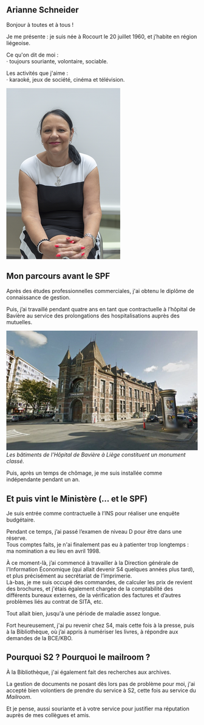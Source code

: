 <link rel="stylesheet" href="S2.css">
<link rel="stylesheet" href="foghorn2.css">

## Arianne Schneider 

Bonjour à toutes et à tous !

Je me présente : je suis née à Rocourt le 20 juillet 1960, et j’habite en région liégeoise.

Ce qu'on dit de moi :  
&middot; toujours souriante, volontaire, sociable.

Les activités que j'aime :  
&middot; karaoké, jeux de société, cinéma et télévision.

![](Arianne_Schneider.png)

## Mon parcours avant le SPF

Après des études professionnelles commerciales, j'ai obtenu le diplôme de connaissance de gestion.

Puis, j’ai travaillé pendant quatre ans en tant que contractuelle à l’hôpital de Bavière au service des prolongations des hospitalisations auprès des mutuelles.

![](Baviere.png)  
*Les bâtiments de l'Hôpital de Bavière à Liège constituent un monument classé.*

Puis, après un temps de chômage, je me suis installée comme indépendante pendant un an.

## Et puis vint le Ministère (... et le SPF)

Je suis entrée comme contractuelle à l’INS pour réaliser une enquête budgétaire.

Pendant ce temps, j’ai passé l’examen de niveau D pour être dans une réserve.  
Tous comptes faits, je n'ai finalement pas eu à patienter trop longtemps : ma nomination a eu lieu en avril 1998. 

&Agrave; ce moment-là, j’ai commencé à travailler à la Direction générale de l'Information &Eacute;conomique (qui allait devenir S4 quelques années plus tard), et plus précisément au secrétariat de l’imprimerie.  
Là-bas, je me suis occupé des commandes, de calculer les prix de revient des brochures, et j'étais également chargée de la comptabilité des différents bureaux externes, de la vérification des factures et d’autres problèmes liés au contrat de SITA, etc.

Tout allait bien, jusqu'à une période de maladie assez longue.

Fort heureusement, j'ai pu revenir chez S4, mais cette fois à la presse, puis à la Bibliothèque, où j’ai appris à numériser les livres, à répondre aux demandes de la BCE/KBO.

## Pourquoi S2 ? Pourquoi le mailroom ?

&Agrave; la Bibliothèque, j'ai également fait des recherches aux archives. 

La gestion de documents ne posant dès lors pas de problème pour moi, j'ai accepté bien volontiers de prendre du service à S2, cette fois au service du *Mailroom*.

Et je pense, aussi souriante et à votre service pour justifier ma réputation auprès de mes collègues et amis.

